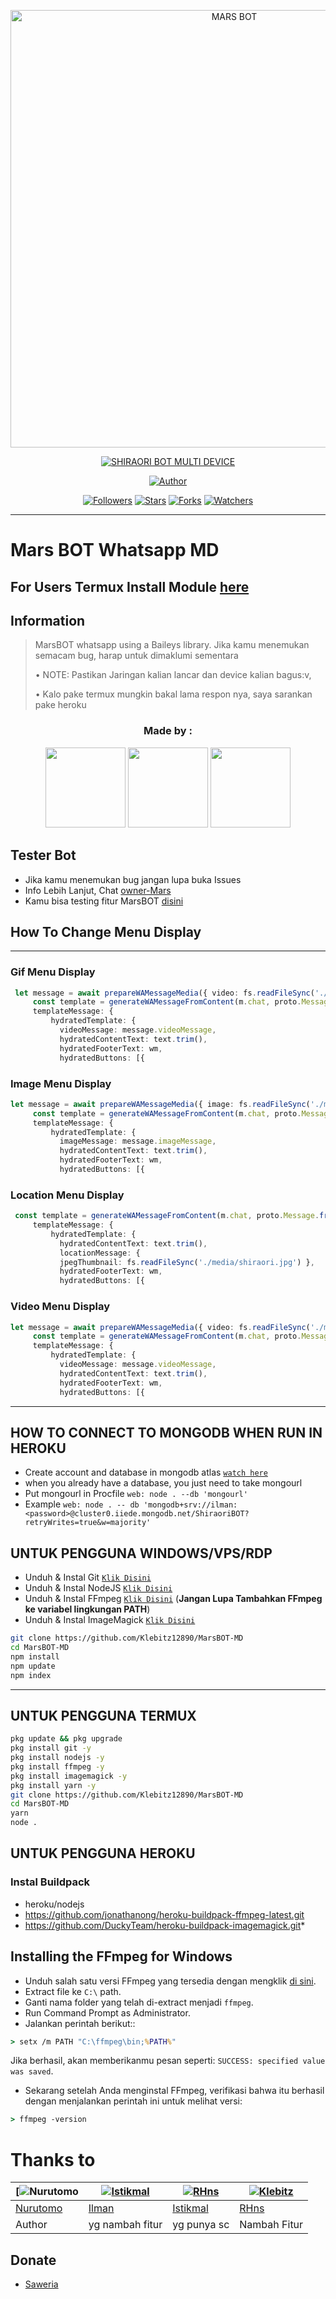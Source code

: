 <p align="center">
<img src="https://telegra.ph/file/75585888884ec31ff99b3.jpg" alt="MARS BOT" width="700"/>


</p>
<p align="center">
<a href="#"><img title="SHIRAORI BOT MULTI DEVICE" src="https://img.shields.io/badge/MARS BOT MULTI DEVICE-green?colorA=%23ff0000&colorB=%23017e40&style=for-the-badge"></a>
</p>
<p align="center">
<a href="https://github.com/RHns20/MarsBOT-MD"><img title="Author" src="https://img.shields.io/badge/Author-RHns-red.svg?style=for-the-badge&logo=github"></a>
</p>
<p align="center">
<a href="https://github.com/RHns20/MarsBOT-MD/followers"><img title="Followers" src="https://img.shields.io/github/followers/RHns20?label=Followers&color=white&style=flat-square"></a>
<a href="https://github.com/RHns20/MarsBOT-MD/stargazers"><img title="Stars" src="https://img.shields.io/github/stars/RHns20/MarsBOT-MD?label=Stars&color=yellow&style=flat-square"></a>
<a href="https://github.com/RHns20/MarsBOT-MD/network/members"><img title="Forks" src="https://img.shields.io/github/forks/RHns20/MarsBOT-MD?label=Forks&color=blue&style=flat-square"></a>
<a href="https://github.com/RHns20/MarsBOT-MD/watchers"><img title="Watchers" src="https://img.shields.io/github/watchers/RHns20/MarsBOT-MD?label=Watchers&color=green&style=flat-square"></a>
</p>

---

# Mars BOT Whatsapp MD
## For Users Termux Install Module [here](https://github.com/ilmanhdyt/node_modules)
## Information
> MarsBOT whatsapp using a Baileys library.
> Jika kamu menemukan semacam bug, harap untuk dimaklumi sementara
>
> • NOTE: Pastikan Jaringan kalian lancar dan device kalian bagus:v, 
> 
> • Kalo pake termux mungkin bakal lama respon nya, saya sarankan pake heroku

<h3 align="center">Made by :</h3>
<p align="center">
  <a href="https://github.com/ilmanhdyt"><img src="https://github.com/ilmanhdyt.png?size=128" height="128" width="128" /></a>
  <a href="https://github.com/BochilGaming"><img src="https://github.com/BochilGaming.png?size=128" height="128" width="128" /></a>
  <a href="https://github.com/RHns20"><img src="https://github.com/RHns20.png?size=128" height="128" width="128" /></a>
</p>

## Tester Bot
* Jika kamu menemukan bug jangan lupa buka Issues
* Info Lebih Lanjut, Chat [owner-Mars](https://wa.me/6283832492541)
* Kamu bisa testing fitur MarsBOT [disini](https://wa.me/628819028385?text=.menu)

## How To Change Menu Display
----
### Gif Menu Display
```ts
 let message = await prepareWAMessageMedia({ video: fs.readFileSync('./media/shiro.mp4'), gifPlayback: true }, { upload: conn.waUploadToServer })
     const template = generateWAMessageFromContent(m.chat, proto.Message.fromObject({
     templateMessage: {
         hydratedTemplate: {
           videoMessage: message.videoMessage,
           hydratedContentText: text.trim(),
           hydratedFooterText: wm,
           hydratedButtons: [{
```

### Image Menu Display
```ts
let message = await prepareWAMessageMedia({ image: fs.readFileSync('./media/shiraori.jpg')}, { upload: conn.waUploadToServer })
     const template = generateWAMessageFromContent(m.chat, proto.Message.fromObject({
     templateMessage: {
         hydratedTemplate: {
           imageMessage: message.imageMessage,
           hydratedContentText: text.trim(),
           hydratedFooterText: wm,
           hydratedButtons: [{
```

### Location Menu Display
```ts
 const template = generateWAMessageFromContent(m.chat, proto.Message.fromObject({
     templateMessage: {
         hydratedTemplate: {
           hydratedContentText: text.trim(),
           locationMessage: { 
           jpegThumbnail: fs.readFileSync('./media/shiraori.jpg') },
           hydratedFooterText: wm,
           hydratedButtons: [{       
```

### Video Menu Display
```ts
let message = await prepareWAMessageMedia({ video: fs.readFileSync('./media/shiro.mp4')}, { upload: conn.waUploadToServer })
     const template = generateWAMessageFromContent(m.chat, proto.Message.fromObject({
     templateMessage: {
         hydratedTemplate: {
           videoMessage: message.videoMessage,
           hydratedContentText: text.trim(),
           hydratedFooterText: wm,
           hydratedButtons: [{           	
```
----           


## HOW TO CONNECT TO MONGODB WHEN RUN IN HEROKU

* Create account and database in mongodb atlas [`watch here`](https://youtu.be/rPqRyYJmx2g)
* when you already have a database, you just need to take mongourl
* Put mongourl in Procfile `web: node . --db 'mongourl'`
* Example `web: node . -- db 'mongodb+srv://ilman:<password>@cluster0.iiede.mongodb.net/ShiraoriBOT?retryWrites=true&w=majority'`


## UNTUK PENGGUNA WINDOWS/VPS/RDP

* Unduh & Instal Git [`Klik Disini`](https://git-scm.com/downloads)
* Unduh & Instal NodeJS [`Klik Disini`](https://nodejs.org/en/download)
* Unduh & Instal FFmpeg [`Klik Disini`](https://ffmpeg.org/download.html) (**Jangan Lupa Tambahkan FFmpeg ke variabel lingkungan PATH**)
* Unduh & Instal ImageMagick [`Klik Disini`](https://imagemagick.org/script/download.php)

```bash
git clone https://github.com/Klebitz12890/MarsBOT-MD
cd MarsBOT-MD
npm install
npm update
npm index
```

---------

## UNTUK PENGGUNA TERMUX
```bash
pkg update && pkg upgrade
pkg install git -y
pkg install nodejs -y
pkg install ffmpeg -y
pkg install imagemagick -y
pkg install yarn -y
git clone https://github.com/Klebitz12890/MarsBOT-MD
cd MarsBOT-MD
yarn
node .
```

## UNTUK PENGGUNA HEROKU

### Instal Buildpack
* heroku/nodejs
* https://github.com/jonathanong/heroku-buildpack-ffmpeg-latest.git
* https://github.com/DuckyTeam/heroku-buildpack-imagemagick.git*

## Installing the FFmpeg for Windows
* Unduh salah satu versi FFmpeg yang tersedia dengan mengklik [di sini](https://www.gyan.dev/ffmpeg/builds/).
* Extract file ke `C:\` path.
* Ganti nama folder yang telah di-extract menjadi `ffmpeg`.
* Run Command Prompt as Administrator.
* Jalankan perintah berikut::
```cmd
> setx /m PATH "C:\ffmpeg\bin;%PATH%"
```
Jika berhasil, akan memberikanmu pesan seperti: `SUCCESS: specified value was saved`.
* Sekarang setelah Anda menginstal FFmpeg, verifikasi bahwa itu berhasil dengan menjalankan perintah ini untuk melihat versi:
```cmd
> ffmpeg -version
```

# Thanks to
 [![Nurutomo](https://github.com/Nurutomo.png?size=150) | [![Istikmal](https://github.com/BochilGaming.png?size=150)](https://github.com/BochilGaming) | [![RHns](https://github.com/RHns20.png?size=150)](https://github.com/RHns20) | [![Klebitz](https://github.com/Klebitz12890.png?size=150)](https://github.com/Klebitz12890)
----|----|----|----
[Nurutomo](https://github.com/Nurutomo) | [Ilman](https://github.com/ilmanhdyt) | [Istikmal](https://github.com/BochilGaming) | [RHns](https://github.com/RHns20) | [Klebitz](https://github.com/Klebitz12890)
 Author | yg nambah fitur | yg punya sc | Nambah Fitur

## Donate
- [Saweria](https://saweria.co/botrhns)
